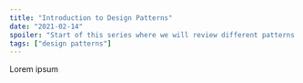 ```yaml
---
title: "Introduction to Design Patterns"  
date: "2021-02-14"  
spoiler: "Start of this series where we will review different patterns and how to implement them"  
tags: ["design patterns"]
---
```


Lorem ipsum

